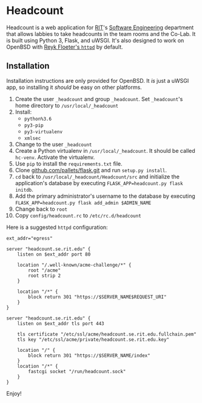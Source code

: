 # Headcount

Headcount is a web application for [RIT](https://rit.edu)'s
[Software Engineering](https://se.rit.edu) department that allows labbies to 
take headcounts in the team rooms and the Co-Lab. It is built using Python 3,
 Flask, and uWSGI. It's also designed to work on OpenBSD with [Reyk Floeter's 
`httpd`](https://gitub.com/reyk/httpd) by default. 
 
## Installation
Installation instructions are only provided for OpenBSD. It *is* just a uWSGI 
app, so installing it *should* be easy on other platforms.

1. Create the user `_headcount` and group `_headcount`. Set `_headcount`'s 
home directory to `/usr/local/_headcount`
2. Install:
    * `python%3.6`
    * `py3-pip`
    * `py3-virtualenv`
    * `xmlsec`
3. Change to the user `_headcount`
4. Create a Python virtualenv in `/usr/local/_headcount`. It should be called
 `hc-venv`. Activate the virtualenv.
5. Use `pip` to install the `requirements.txt` file.
6. Clone [github.com/pallets/flask.git](https://github.com/pallets/flask.git)
 and run `setup.py install`.
7. `cd` back to `/usr/local/_headcount/Headcount/src` and initialize the 
application's database by executing `FLASK_APP=headcount.py flask initdb`.
8. Add the primary administrator's username to the database by executing
`FLASK_APP=headcount.py flask add_admin $ADMIN_NAME`
9. Change back to `root`
10. Copy `config/headcount.rc` to `/etc/rc.d/headcount`

Here is a suggested `httpd` configuration:

```
ext_addr="egress"

server "headcount.se.rit.edu" {
    listen on $ext_addr port 80

    location "/.well-known/acme-challenge/*" {
        root "/acme"
        root strip 2
    }

    location "/*" {
        block return 301 "https://$SERVER_NAME$REQUEST_URI"
    }
}

server "headcount.se.rit.edu" {
    listen on $ext_addr tls port 443

    tls certificate "/etc/ssl/acme/headcount.se.rit.edu.fullchain.pem"
    tls key "/etc/ssl/acme/private/headcount.se.rit.edu.key"

    location "/" {
        block return 301 "https://$SERVER_NAME/index"
    }
    location "/*" {
        fastcgi socket "/run/headcount.sock"
    }
}
```

Enjoy!